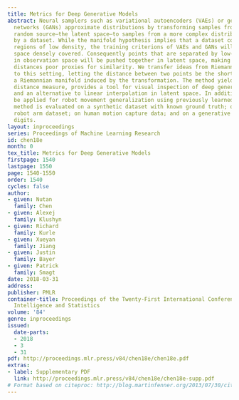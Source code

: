 ```yaml
---
title: Metrics for Deep Generative Models
abstract: Neural samplers such as variational autoencoders (VAEs) or generative adversarial
  networks (GANs) approximate distributions by transforming samples from a simple
  random source—the latent space—to samples from a more complex distribution represented
  by a dataset. While the manifold hypothesis implies that a dataset contains large
  regions of low density, the training criterions of VAEs and GANs will make the latent
  space densely covered. Consequently points that are separated by low-density regions
  in observation space will be pushed together in latent space, making stationary
  distances poor proxies for similarity. We transfer ideas from Riemannian geometry
  to this setting, letting the distance between two points be the shortest path on
  a Riemannian manifold induced by the transformation. The method yields a principled
  distance measure, provides a tool for visual inspection of deep generative models,
  and an alternative to linear interpolation in latent space. In addition, it can
  be applied for robot movement generalization using previously learned skills. The
  method is evaluated on a synthetic dataset with known ground truth; on a simulated
  robot arm dataset; on human motion capture data; and on a generative model of handwritten
  digits.
layout: inproceedings
series: Proceedings of Machine Learning Research
id: chen18e
month: 0
tex_title: Metrics for Deep Generative Models
firstpage: 1540
lastpage: 1550
page: 1540-1550
order: 1540
cycles: false
author:
- given: Nutan
  family: Chen
- given: Alexej
  family: Klushyn
- given: Richard
  family: Kurle
- given: Xueyan
  family: Jiang
- given: Justin
  family: Bayer
- given: Patrick
  family: Smagt
date: 2018-03-31
address: 
publisher: PMLR
container-title: Proceedings of the Twenty-First International Conference on Artificial
  Intelligence and Statistics
volume: '84'
genre: inproceedings
issued:
  date-parts:
  - 2018
  - 3
  - 31
pdf: http://proceedings.mlr.press/v84/chen18e/chen18e.pdf
extras:
- label: Supplementary PDF
  link: http://proceedings.mlr.press/v84/chen18e/chen18e-supp.pdf
# Format based on citeproc: http://blog.martinfenner.org/2013/07/30/citeproc-yaml-for-bibliographies/
---
```

